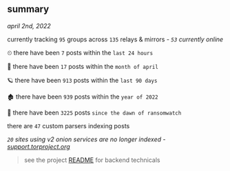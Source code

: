 
## summary
_april 2nd, 2022_

currently tracking `95` groups across `135` relays & mirrors - _`53` currently online_

⏲ there have been `7` posts within the `last 24 hours`

🦈 there have been `17` posts within the `month of april`

🪐 there have been `913` posts within the `last 90 days`

🏚 there have been `939` posts within the `year of 2022`

🦕 there have been `3225` posts `since the dawn of ransomwatch`

there are `47` custom parsers indexing posts

_`20` sites using v2 onion services are no longer indexed - [support.torproject.org](https://support.torproject.org/onionservices/v2-deprecation/)_

> see the project [README](https://github.com/thetanz/ransomwatch#ransomwatch--) for backend technicals
